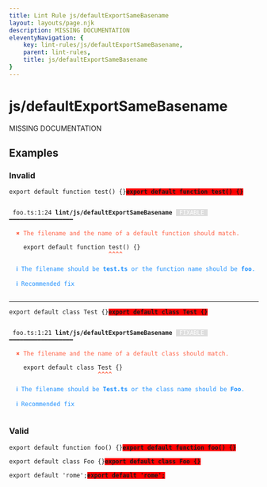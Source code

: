 ```yaml
---
title: Lint Rule js/defaultExportSameBasename
layout: layouts/page.njk
description: MISSING DOCUMENTATION
eleventyNavigation: {
	key: lint-rules/js/defaultExportSameBasename,
	parent: lint-rules,
	title: js/defaultExportSameBasename
}
---
```


# js/defaultExportSameBasename

MISSING DOCUMENTATION

<!-- EVERYTHING BELOW IS AUTOGENERATED. SEE SCRIPTS FOLDER FOR UPDATE SCRIPTS -->


## Examples
### Invalid
<pre class="language-text"><code class="language-text"><span class="token keyword">export</span> <span class="token keyword">default</span> <span class="token keyword">function</span> <span class="token function">test</span><span class="token punctuation">(</span><span class="token punctuation">)</span> <span class="token punctuation">{</span><span class="token punctuation">}</span><strong><span style="background-color: red">export default function test() {}</span></strong></code></pre>
<pre class="language-text"><code class="language-text">
 <span style="text-decoration-style: dotted;">foo.ts:1:24</span> <strong>lint/js/defaultExportSameBasename</strong> <span style="color: white; background-color: #ddd;"> FIXABLE </span> ━━━━━━━━━━━━━━━━━━

  <strong><span style="color: Tomato;">✖ </span></strong><span style="color: Tomato;">The filename and the name of a default function should match.</span>

    <span class="token keyword">export</span> <span class="token keyword">default</span> <span class="token keyword">function</span> <span class="token function">test</span><span class="token punctuation">(</span><span class="token punctuation">)</span> <span class="token punctuation">{</span><span class="token punctuation">}</span>
                            <span style="color: Tomato;"><strong>^</strong></span><span style="color: Tomato;"><strong>^</strong></span><span style="color: Tomato;"><strong>^</strong></span><span style="color: Tomato;"><strong>^</strong></span>

  <strong><span style="color: DodgerBlue;">ℹ </span></strong><span style="color: DodgerBlue;">The filename should be </span><span style="color: DodgerBlue;"><strong>test.ts</strong></span><span style="color: DodgerBlue;"> or the function name should be </span><span style="color: DodgerBlue;"><strong>foo</strong></span><span style="color: DodgerBlue;">.</span>

  <strong><span style="color: DodgerBlue;">ℹ </span></strong><span style="color: DodgerBlue;">Recommended fix</span>

</code></pre>

---------------

<pre class="language-text"><code class="language-text"><span class="token keyword">export</span> <span class="token keyword">default</span> <span class="token keyword">class</span> <span class="token variable">Test</span> <span class="token punctuation">{</span><span class="token punctuation">}</span><strong><span style="background-color: red">export default class Test {}</span></strong></code></pre>
<pre class="language-text"><code class="language-text">
 <span style="text-decoration-style: dotted;">foo.ts:1:21</span> <strong>lint/js/defaultExportSameBasename</strong> <span style="color: white; background-color: #ddd;"> FIXABLE </span> ━━━━━━━━━━━━━━━━━━

  <strong><span style="color: Tomato;">✖ </span></strong><span style="color: Tomato;">The filename and the name of a default class should match.</span>

    <span class="token keyword">export</span> <span class="token keyword">default</span> <span class="token keyword">class</span> <span class="token variable">Test</span> <span class="token punctuation">{</span><span class="token punctuation">}</span>
                         <span style="color: Tomato;"><strong>^</strong></span><span style="color: Tomato;"><strong>^</strong></span><span style="color: Tomato;"><strong>^</strong></span><span style="color: Tomato;"><strong>^</strong></span>

  <strong><span style="color: DodgerBlue;">ℹ </span></strong><span style="color: DodgerBlue;">The filename should be </span><span style="color: DodgerBlue;"><strong>Test.ts</strong></span><span style="color: DodgerBlue;"> or the class name should be </span><span style="color: DodgerBlue;"><strong>Foo</strong></span><span style="color: DodgerBlue;">.</span>

  <strong><span style="color: DodgerBlue;">ℹ </span></strong><span style="color: DodgerBlue;">Recommended fix</span>

</code></pre>
### Valid
<pre class="language-text"><code class="language-text"><span class="token keyword">export</span> <span class="token keyword">default</span> <span class="token keyword">function</span> <span class="token function">foo</span><span class="token punctuation">(</span><span class="token punctuation">)</span> <span class="token punctuation">{</span><span class="token punctuation">}</span><strong><span style="background-color: red">export default function foo() {}</span></strong></code></pre>
<pre class="language-text"><code class="language-text"><span class="token keyword">export</span> <span class="token keyword">default</span> <span class="token keyword">class</span> <span class="token variable">Foo</span> <span class="token punctuation">{</span><span class="token punctuation">}</span><strong><span style="background-color: red">export default class Foo {}</span></strong></code></pre>
<pre class="language-text"><code class="language-text"><span class="token keyword">export</span> <span class="token keyword">default</span> <span class="token string">&apos;rome&apos;</span><span class="token punctuation">;</span><strong><span style="background-color: red">export default &apos;rome&apos;;</span></strong></code></pre>
